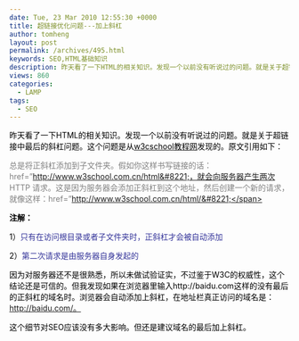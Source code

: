 ```yaml
---
date: Tue, 23 Mar 2010 12:55:30 +0000
title: 超链接优化问题---加上斜杠
author: tomheng
layout: post
permalink: /archives/495.html
keywords: SEO,HTML基础知识
description: 昨天看了一下HTML的相关知识。发现一个以前没有听说过的问题。就是关于超链接中最后的斜杠问题。这个问题是从w3cschool教程网发现的
views: 860
categories:
  - LAMP
tags:
  - SEO
---
```

<span style="color: #000000;">昨天看了一下HTML的相关知识。发现一个以前没有听说过的问题。就是关于超链接中最后的斜杠问题。这个问题是从</span><a class="wpgallery" title="w3school" href="http://www.w3school.com.cn/" target="_blank"><span style="color: #000000;">w3cschool教程网</span></a><span style="color: #000000;">发现的。原文引用如下：</span>

<span style="color: #808080;">总是将正斜杠添加到子文件夹。假如你这样书写链接的话：href=&#8221;http://www.w3school.com.cn/html&#8221;，就会向服务器产生两次 HTTP 请求。这是因为服务器会添加正斜杠到这个地址，然后创建一个新的请求，就像这样：href=&#8221;http://www.w3school.com.cn/html/&#8221;</span>

<span style="color: #808080;"><strong><span style="color: #000000;">注解：</span></strong></span>

<span style="color: #808080;"><span style="color: #000000;">1）<span style="color: #333399;">只有在访问根目录或者子文件夹时，正斜杠才会被自动添加</span></span></span>

<span style="color: #808080;"><span style="color: #000000;">2）<span style="color: #333399;">第二次请求是由服务器自身发起的</span></span></span>

<span style="color: #808080;"><span style="color: #000000;">因为对服务器还不是很熟悉，所以未做试验证实，不过鉴于W3C的权威性，这个结论还是可信的。但我发现如果在浏览器里输入http://baidu.com这样的没有最后的正斜杠的域名时。浏览器会自动添加上斜杠，在地址栏真正访问的域名是：http://baidu.com/。</span></span>

<span style="color: #808080;"><span style="color: #000000;">这个细节对SEO应该没有多大影响。但还是建议域名的最后加上斜杠。</span></span>

